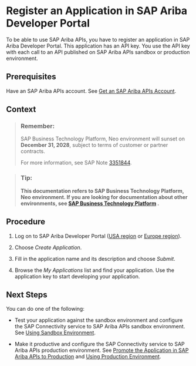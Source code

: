 <!-- loio4616b207275d461aad7738ac0cc6b7a0 -->

# Register an Application in SAP Ariba Developer Portal

To be able to use SAP Ariba APIs, you have to register an application in SAP Ariba Developer Portal. This application has an API key. You use the API key with each call to an API published on SAP Ariba APIs sandbox or production environment.



<a name="loio4616b207275d461aad7738ac0cc6b7a0__prereq_dmk_4by_d1b"/>

## Prerequisites

Have an SAP Ariba APIs account. See [Get an SAP Ariba APIs Account](get-an-sap-ariba-apis-account-f7dbeb2.md).



## Context

> ### Remember:  
> SAP Business Technology Platform, Neo environment will sunset on **December 31, 2028**, subject to terms of customer or partner contracts.
> 
> For more information, see SAP Note [3351844](https://me.sap.com/notes/3351844).

> ### Tip:  
> **This documentation refers to SAP Business Technology Platform, Neo environment. If you are looking for documentation about other environments, see [SAP Business Technology Platform](https://help.sap.com/docs/btp/sap-business-technology-platform/sap-business-technology-platform?version=Cloud) .**



## Procedure

1.  Log on to SAP Ariba Developer Portal \([USA region](https://developer.ariba.com/api/) or [Europe region](https://eu.developer.ariba.com/api/)\).

2.  Choose *Create Application*.

3.  Fill in the application name and its description and choose *Submit*.

4.  Browse the *My Applications* list and find your application. Use the application key to start developing your application.




<a name="loio4616b207275d461aad7738ac0cc6b7a0__postreq_pv5_yby_d1b"/>

## Next Steps

You can do one of the following:

-   Test your application against the sandbox environment and configure the SAP Connectivity service to SAP Ariba APIs sandbox environment. See [Using Sandbox Environment](using-sandbox-environment-81ddfa5.md).

-   Make it productive and configure the SAP Connectivity service to SAP Ariba APIs production environment. See [Promote the Application in SAP Ariba APIs to Production](promote-the-application-in-sap-ariba-apis-to-production-092c0ff.md) and [Using Production Environment](using-production-environment-039cce8.md).


